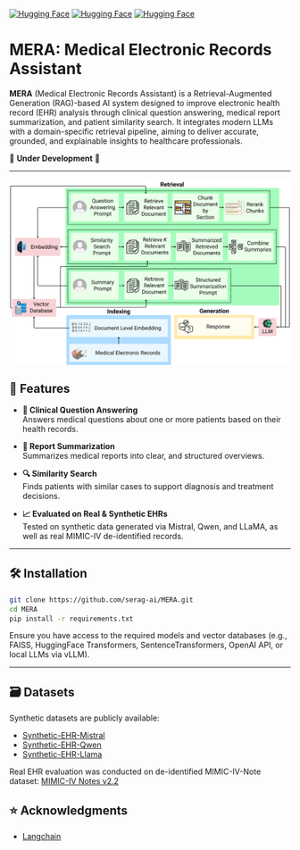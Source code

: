 [![Hugging Face](https://img.shields.io/badge/HuggingFace-Dataset-orange.svg)](https://huggingface.co/datasets/serag-ai/Synthetic-EHR-Mistral)
[![Hugging Face](https://img.shields.io/badge/HuggingFace-Dataset-purple.svg)](https://huggingface.co/datasets/serag-ai/Synthetic-EHR-Qwen)
[![Hugging Face](https://img.shields.io/badge/HuggingFace-Dataset-blue.svg)](https://huggingface.co/serag-ai/datasets/Synthetic-EHR-Llama) 



# MERA: Medical Electronic Records Assistant

**MERA** (Medical Electronic Records Assistant) is a Retrieval-Augmented Generation (RAG)-based AI system designed to improve electronic health record (EHR) analysis through clinical question answering, medical report summarization, and patient similarity search. It integrates modern LLMs with a domain-specific retrieval pipeline, aiming to deliver accurate, grounded, and explainable insights to healthcare professionals.

🚧 **Under Development** 🚧  

---

 <p align="center">
  <img align="center" src="assets/intro.png" width="800px" alt=" Graphical illustration of the MERA architecture. It comprises three modules: indexing the medical records, retrieve based on the query from the user, and generate response using LLM based on the retrieval document and prompt."/>
 </p>

## 🧠 Features

- **💬 Clinical Question Answering**  
  Answers medical questions about one or more patients based on their health records.

- **📄 Report Summarization**  
  Summarizes medical reports into clear, and structured overviews.

- **🔍 Similarity Search**  
  Finds patients with similar cases to support diagnosis and treatment decisions.

- **📈 Evaluated on Real & Synthetic EHRs**  
  Tested on synthetic data generated via Mistral, Qwen, and LLaMA, as well as real MIMIC-IV de-identified records.

---

## 🛠️ Installation

```bash
git clone https://github.com/serag-ai/MERA.git
cd MERA
pip install -r requirements.txt
```

Ensure you have access to the required models and vector databases (e.g., FAISS, HuggingFace Transformers, SentenceTransformers, OpenAI API, or local LLMs via vLLM).

---

## 🗃️ Datasets

Synthetic datasets are publicly available:

- [Synthetic-EHR-Mistral](https://huggingface.co/datasets/serag-ai/Synthetic-EHR-Mistral)
- [Synthetic-EHR-Qwen](https://huggingface.co/datasets/serag-ai/Synthetic-EHR-Qwen)
- [Synthetic-EHR-Llama](https://huggingface.co/serag-ai/datasets/Synthetic-EHR-Llama)

Real EHR evaluation was conducted on de-identified MIMIC-IV-Note dataset: [MIMIC-IV Notes v2.2](https://physionet.org/content/mimic-iv-note/2.2/)


## ⭐ Acknowledgments

- [Langchain](https://github.com/langchain-ai/langchain)
